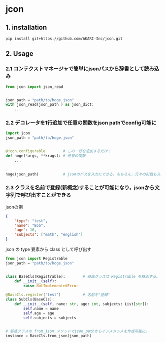 # jcon

## 1. installation
`pip install git+https://github.com/AKARI-Inc/jcon.git`

## 2. Usage
### 2.1 コンテクストマネージャで簡単にjsonパスから辞書として読み込み
```Python
from jcon import json_read


json_path = "path/to/hoge.json"
with json_read(json_path ) as json_dict:
    ...
```

### 2.2 デコレータを1行追加で任意の関数をjson pathでconfig可能に
```Python
import jcon
json_path = "path/to/hoge.json"


@jcon.configurable        # この一行を追加するだけ！
def hoge(*args, **krags): # 任意の関数
    ...
    
    
hoge(json_path)           # jsonのパスを入力にできる。もちろん，元々の引数も入力できる。
```

### 2.3 クラスを名前で登録(新概念)することが可能になり，jsonから文字列で呼び出すことができる
jsonの例
```Json
{
    "type": "test",
    "name": "Bob",
    "age": 16,
    "subjects": ["math", "english"]
}
```
json の type 要素から class として呼び出す
```Python
from jcon import Registrable 
json_path = "path/to/hoge.json"


class BaseCls(Registrable):        # 基底クラスは Registrable を継承する。
    def __init__(self):
        raise NotImplementedError
        
@BaseCls.register("test")          # 名前を"登録"
class SubCls(BaseCls):
    def __init__(self, name: str, age: int, subjects: List[str]):
        self.name = name
        self.age = age
        self.subjects = subjects
        

# 基底クラスの from_json メソッドでjson_pathからインスタンスを作成可能に。
instance = BaseCls.from_json(json_path)
```
